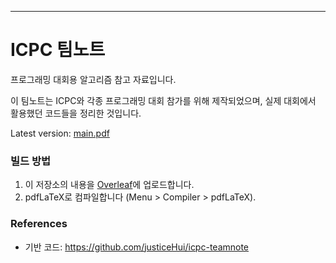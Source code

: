 

---

# ICPC 팀노트

프로그래밍 대회용 알고리즘 참고 자료입니다.

이 팀노트는 ICPC와 각종 프로그래밍 대회 참가를 위해 제작되었으며, 실제 대회에서 활용했던 코드들을 정리한 것입니다.

Latest version: [main.pdf](https://github.com/4sz5sz6sz/icpc-teamnote/blob/main/main.pdf)

### 빌드 방법

1. 이 저장소의 내용을 [Overleaf](https://overleaf.com/)에 업로드합니다.
2. pdfLaTeX로 컴파일합니다 (Menu > Compiler > pdfLaTeX).

### References

* 기반 코드: https://github.com/justiceHui/icpc-teamnote

